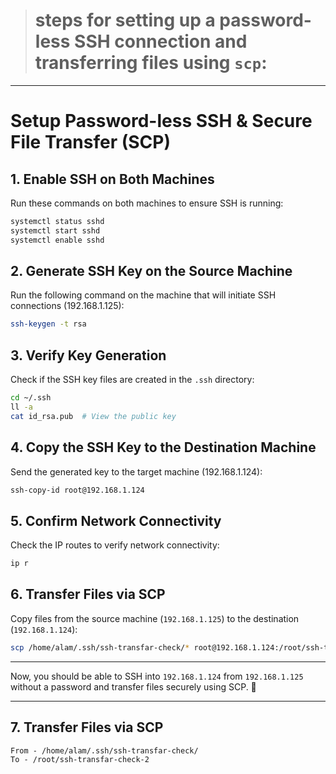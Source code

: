 > # steps for setting up a password-less SSH connection and transferring files using `scp`:  

---

# **Setup Password-less SSH & Secure File Transfer (SCP)**  

## **1. Enable SSH on Both Machines**  
Run these commands on both machines to ensure SSH is running:  
```bash
systemctl status sshd
systemctl start sshd
systemctl enable sshd
```

## **2. Generate SSH Key on the Source Machine**  
Run the following command on the machine that will initiate SSH connections (192.168.1.125):  
```bash
ssh-keygen -t rsa
```

## **3. Verify Key Generation**  
Check if the SSH key files are created in the `.ssh` directory:  
```bash
cd ~/.ssh  
ll -a  
cat id_rsa.pub  # View the public key  
```

## **4. Copy the SSH Key to the Destination Machine**  
Send the generated key to the target machine (192.168.1.124):  
```bash
ssh-copy-id root@192.168.1.124
```

## **5. Confirm Network Connectivity**  
Check the IP routes to verify network connectivity:  
```bash
ip r
```

## **6. Transfer Files via SCP**  
Copy files from the source machine (`192.168.1.125`) to the destination (`192.168.1.124`):  
```bash
scp /home/alam/.ssh/ssh-transfar-check/* root@192.168.1.124:/root/ssh-transfar-check-2
```

---

Now, you should be able to SSH into `192.168.1.124` from `192.168.1.125` without a password and transfer files securely using SCP. 🚀

--- 

## **7. Transfer Files via SCP**
```
From - /home/alam/.ssh/ssh-transfar-check/
To - /root/ssh-transfar-check-2
```
